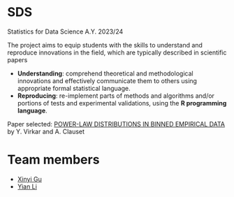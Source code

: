 # SDS
Statistics for Data Science A.Y. 2023/24

The project aims to equip students with the skills to understand and reproduce innovations in the field, which are typically described in scientific papers
- **Understanding**: comprehend theoretical and methodological innovations and effectively communicate them to others using appropriate formal statistical language.
- **Reproducing**: re-implement parts of methods and algorithms and/or portions of tests and experimental validations, using the **R programming language**.

Paper selected: [POWER-LAW DISTRIBUTIONS IN BINNED EMPIRICAL DATA](https://aaronclauset.github.io/powerlaws/bins/) by Y. Virkar and A. Clauset

# Team members
- [Xinyi Gu](https://github.com/GU-XINYI)
- [Yian Li](https://github.com/Li-Yian)

